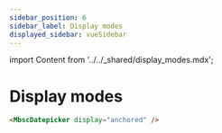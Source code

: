 ```yaml
---
sidebar_position: 6
sidebar_label: Display modes
displayed_sidebar: vueSidebar
---
```


import Content from '../../_shared/display_modes.mdx';

# Display modes

<Content />

```html title="Setting a display option"
<MbscDatepicker display="anchored" />
```
